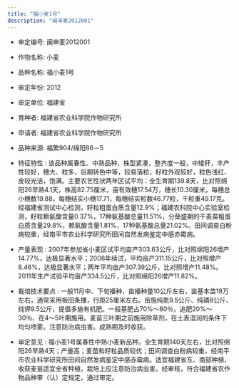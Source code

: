 ```yaml
---
title: "福小麦1号"
description: "闽审麦2012001"
---
```

* 审定编号:  闽审麦2012001

*  作物名称:  小麦

*  品种名称:  福小麦1号

*  审定年份:  2012

*  审定单位:  福建省

* 育种者:  福建省农业科学院作物研究所

*  申请者:  福建省农业科学院作物研究所

*  品种来源:  福繁904/绵阳86－5

*  特征特性 : 
该品种属春性、中熟品种，株型紧凑，整齐度一般，中矮秆，丰产性较好，穗大、粒多，后期转色中等，较易落粒，籽粒外观较好，粒色浅红、皮较光洁，饱满。主要农艺性状两年区试平均：全生育期139.8天，比对照绵阳26早熟4.1天，株高82.75厘米，亩有效穗17.54万，穗长10.30厘米，每穗总小穗数19.88，每穗结实小穗17.71，每穗结实粒数46.77粒，千粒重49.17克。经福建省测试中心检测，籽粒粗蛋白质含量12.9%；福建农科院中心实验室检测，籽粒赖氨酸含量0.37%，17种氨基酸总量11.51%，分蘖盛期的干麦苗粗蛋白质含量29.8%，赖氨酸含量1.81%，17种氨基酸总量21.02%。田间调查白粉病较重，经南平市农业科学研究所田间自然发病鉴定中感赤霉病。
 
*  产量表现 : 
2007年参加省小麦区试平均亩产303.63公斤，比对照绵阳26增产14.77%，达极显著水平；2008年续试，平均亩产311.15公斤，比对照增产8.46%，达极显著水平；两年平均亩产307.39公斤，比对照增产11.48%。2011年生产试验平均亩产334.5公斤，比对照绵阳26增产11.82%。

*  栽培技术要点 : 
一般11月中、下旬播种，亩播种量10公斤左右，亩基本苗19万左右，通常采用板田条播，行距25厘米左右。亩施纯氮9.5公斤、纯磷8公斤、纯钾9.5公斤，提倡多施有机肥。一般基肥占70%～80％，追肥20%～30％、在4～5叶期施用。麦苗三叶期之前施用除草剂，在土表湿润的条件下均匀喷雾。注意防治病虫害。成熟期及时收获。

*  审定意见 : 
福小麦1号属春性中熟小麦新品种。全生育期140天左右，比对照绵阳26早熟4天；产量高；麦苗和籽粒品质较优；田间调查白粉病较重，经南平市农业科学研究所田间自然发病鉴定中感赤霉病。适宜福建省东、南部种植，收获麦苗适宜全省种植，栽培上应注意防治病虫害。经审核，符合福建省农作物品种审（认）定规定，通过审定。
